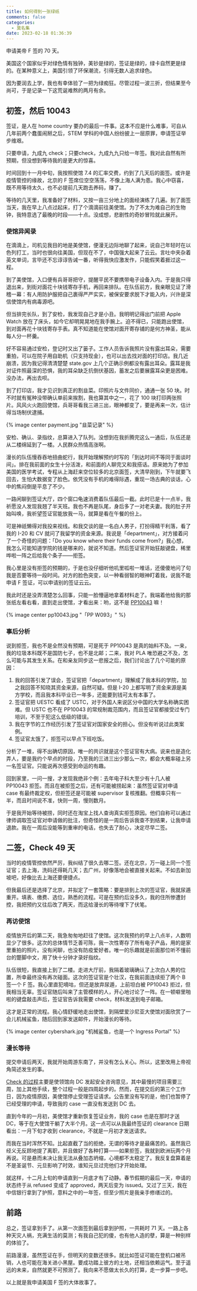 ```yaml
---
title: 如何得到一张绿纸
comments: false
categories:
  - 莫名集
date: 2023-02-18 01:36:39
---
```

  
申请美帝 F 签的 70 天。

<!-- excerpt -->

美国这个国家似乎对绿色情有独钟，美钞是绿的，签证是绿的，绿卡自然更是绿的。在某种意义上，美国引领了环保潮流，引得无数人追求绿色。

因为要润去上学，我也有幸体验了一把为绿痴狂。尽管过程一波三折，但结果至今尚可，于是记录一下这荒诞难熬的两月有余。

## 初签，然后 10043

签证，是人在 home country 要办的最后一件事。这本不应是什么难事，可自从几年前两个蠢蛋闹掰之后，STEM 学科的中国人纷纷披上一层原罪，申请签证举步维艰。

只要申请，九成九 check；只要check，九成九九只给一年签。我对此自然有所预期，但没想到等待我的是更大的惊喜。

时间回到十一月中旬，我按照使馆 7.4 的汇率交费，约到了几天后的面签。或许是疫情管控的缘故，北京的 F 签席位空空荡荡，不像上海人满为患。我心中窃喜，既不用等待太久，也不必提前几天跑去养码，赚了。

等待的几天里，我准备好了材料，又按一亩三分地上的面经演练了几遍。到了面签当天，我在早上八点过起床，打了个滴滴前往美使馆。为了不太为难自己的生物钟，我特意选了最晚的时段——十点。没成想，悲剧性的奇妙冒险就此展开。

### 使馆异闻录

在滴滴上，司机见我目的地是美使馆，便漫无边际地聊了起来，说自己年轻时在以色列打工，当时也很向往美国，但现在不了，中国强大起来了云云。言吐中夹杂着英文单词，言毕还不忘谆谆告诫一番，听得我快应激发作，只能假笑着捱过这一程。

到了美使馆，入口便有兵哥哥把守，提醒平民不要携带电子设备入内。于是我只得退出来，到街对面花十块钱寄存手机，再回来排队。在队伍前方，我亲眼见证了滑稽一幕：有人用防护服把自己裹得严严实实，被保安要求脱下才能入内，兴许是深信使馆内有病毒源吧。

但当排完长队，到了安检，我发现自己才是小丑。我明明记得出门前把 Apple Watch 放在了床头，如今它却明晃晃地在我手腕上。迫不得已，只能跑出使馆，到对面再花十块钱寄存手表。真不知道能在使馆对面开寄存铺的是何方神圣，能从每人分一杯羹。

好不容易通过安检，登记时又出了篓子。工作人员告诉我照片没有露出耳朵，需要重拍，可以在院子用自助机（只支持现金），也可以出去找对面的打印店。我几近崩溃，因为我记得清清楚楚 state.gov 上几个正确示例都没有露出耳朵。露耳是我对证件照最深的恐惧，我的耳朵缺乏抗倒伏基因，蓄发之后要展露耳朵更是困难。没办法，再出去呗。

到了打印店，我才见识到真正的割韭菜。印照片与文件同价，通通一张 50 块。时不时就有冤种没带确认单前来挨割，我也算其中之一，花了 100 块打印两张照片。风风火火跑回使馆，兵哥哥看我三进三出，眼神都变了，要是再来一次，估计得当场制伏逮捕。

{% image center payment.jpg "韭菜记录" %}

安检、确认、录指纹，总算进入了队列。没想到在我折腾完这么一通后，队伍还是从二楼绵延到了一楼。人民群众热情高涨啊。

漫长的队伍慢吞吞地扭曲蛇行，我开始理解预约时写的「到达时间不等同于面谈时间」。排在我前面的女生十分活泼，和前面的人聊完又和我搭话。原来她为了参加美国的医学考试，专程从上海赶来空位较多的北京面签，大清早刚到，下午就要飞回去，生怕大数据变了脸色。依凭没有手机的难得际遇，重现一场古典的谈话，心中的焦闷倒是平息了不少。

一路闲聊到签证大厅，四个窗口龟速消费着队伍最后一截。此时已是十一点半，我祈愿没人发现我翘了半天班。我也不再是队尾，身后多了一对老夫妻。我的肚子开始叫唤，我祈望签证官能放我一马，就算是看在午餐的份上。

可是神祇懒得对我投来视线。和我交谈的是一名白人男子，打扮得精干利落，看了我的 I-20 和 CV 就问了我留学的资金来源。我说是「department」，对方接着问了一个奇怪的问题：「Do you know where their funds come from?」我心想，我怎么可能知道学院的钱是哪来的，就说不知道。然后签证官开始狂敲键盘，稀里哗啦一阵之后给我个条子——拒签。

我心里是没有拒签的预期的，于是也没仔细听他叽里呱啦一堆话，还傻傻地问了句我是否要等待一段时间。对方的脸色突变，以一种看弱智的眼神盯着我，说我不能申请 F 签证，可以申请别的签证云云。

我此时还是没弄清楚怎么回事，只能一脸懵逼地拿着材料走了。我端着他给我的那张纸左看右看，直到走出使馆，才看出来：哟，这不是 [PP10043](https://zh.wikipedia.org/zh-hans/%E7%AC%AC10043%E5%8F%B7%E6%80%BB%E7%BB%9F%E5%85%AC%E5%91%8A) 嘛！

{% image center pp10043.jpg "「PP W093」" %}

### 事后分析

说到拒签，我也不是全然没有预期，可是死于 PP10043 是真的始料不及。一来，我的垃圾本科既不是国防七子，也不是北邮；二来，我对 PLA 唯恐避之不及，怎么可能与其发生关系。在和亲友同步这一悲报之后，我们讨论出了几个可能的原因：

1. 我的回答引发了误会，签证官把「department」理解成了我本科的学院，加之我回答不知晓其资金来源，自然可疑。但是 I-20 上都写明了资金来源是美方学校，而且我本科毕业已一年多，还能要到钱可太有本事了。
2. 签证官把 UESTC 看成了 USTC，对于外国人来说区分中国的大学名称确实困难。但 USTC 也不在 PP10043 的常规制裁范围内，而且签证官都接受过专门培训，不至于犯这么低级的错误。
3. 我在字节的工作经历引发了签证官对国家安全的担心。但没有听说过此类案例。
4. 签证官太饿了，拒签可以早点下班吃饭。

分析了一堆，得不出确切原因，唯一的共识就是这个签证官有大病。说来也是造化弄人，要是我约个早点的时段，乃至我的三进三出少那么一次，都会大概率碰上另一名签证官。只能说再次感受到命运的有趣。

回到家里，一问一搜，才发现我绝非个例：去年电子科大至少有十几人被 PP10043 拒签。而且在被拒签之后，还有可能被捞起来：虽然签证官对申请 case 有最终裁定权，但拒签还是可能被 supervisor 复核推翻。但概率只有一半，而且时间说不准，快则一周，慢则数月。

于是我开始等待被捞，同时还在淘宝上找人查询真实拒签原因。他们自称可以通过律师调取签证官对申请做的批注，但奇怪的是一周后告诉我查不到结果，让我申请退款。我在一周后没能等到重审的电话，也失去了耐心，决定尽早二签。

## 二签，Check 49 天

当时的疫情管控依然严厉，我纠结了很久去哪二签。还在北京，万一碰上同一个签证官；去上海，洗码还得耗几天；去广州，好像落地会被直接关起来。不如去新加坡吧，好像比去上海还要便捷点。

但我最后还是选择了北京，并拟定了一套策略：要是排到上次的签证官，我就尿遁重开。填表、缴费、选位，熟悉的流程。可是在预约后没多久，我的住所惨遭封控，我把预约又往后改了两天，而这给漫长的等待埋下了伏笔。

### 再访使馆

疫情放开后的第二天，我急匆匆地赶往了使馆。这次我预约的早上八点半，人数明显少了很多。这次的总体情节乏善可陈，我一次性寄存了所有电子产品，用的是家里重拍的照片。没有闲聊，也没有防疫爱好者。唯一的乐趣就是前面那位听不懂前台的蹩脚中文，用了快十分钟才录好指纹。

队伍很短，我直接上到了二楼。走进大厅前，我隔着玻璃确认了上次白人男的位置，所幸最终没有再次碰面。这次的签证官是个壮汉，在我前面连续拒了两个 B 签一个 F 签。我心里直犯嘀咕，但还是放弃尿遁，上前坦白被 PP10043 拒过，但我相当无辜。签证官随后叫来了主管模样的人，开心地讨论了一阵。在一顿噼里啪啦的键盘敲击声后，签证官告诉我需要 check，材料发送到电子邮箱。

这才是正常的流程。我心情舒缓地走出使馆，到隔壁爱沙尼亚大使馆对面欣赏了一会儿机械鲨鱼，随后回到家发送邮件，开始漫长的等待。

{% image center cybershark.jpg "机械鲨鱼，也是一个 Ingress Portal" %}

### 漫长等待

提交申请后两天，我就开始周游东南了，并没有怎么关心。所以，这里改用上帝视角简述发生的事。

[Check 的过程](https://www.1point3acres.com/bbs/thread-436309-1-1.html)主要是使领馆向 DC 发起安全咨询意见，其中最慢的项目需要三周，加上其他手续，整个过程一般是四周起步的。然而，在提交后的第三个工作日，因为疫情原因，美使馆停止受理签证请求。公告里没有写的是，他们也暂停了已经受理的申请，导致我的 case 一直没有发送到 DC 去。

直到今年的一月初，美使馆才重新恢复签证业务，我的 case 也是在那时才送 DC，等于在大使馆干躺了大半个月。这一点可以从我最终签证的 clearance 日期看出：一月下旬才收到 clearance，不就是一月初才发送请求。

而我在当时浑然不知。比起直截了当的拒绝，无谓的等待才是最痛苦的。虽然我已经义无反顾地提了离职，并且做好了各种打算——如果拒签，我就到欧洲玩两个月再说。可是悬而未决让我无法从叠加态坍缩，心境都不太稳定了。我反复盘算着是不是圣诞节、元旦影响了时效，谁知元旦过完他们才开始处理。

就这样，十二月上旬的申请直到一月底才有了动静。春节假期的最后一天，申请的状态终于从 refused 变成了 approved，两天后变为 issued。又过了三天，我在中信银行拿到了护照，意料之中的一年签，但至少照片是我亲手修缮过的。

## 前路

总之，签证拿到手了。从第一次面签到最后拿到护照，一共耗时 71 天。一路上各种天灾人祸，充满生活的莫测；有我自己犯的傻，也有他人造的孽，算是一种别样的体验了。

前路漫漫，虽然签证在手，但明天的变数还很多。就比如签证可能在登机口被吊销，人也可能在海关进小黑屋。要成功踏上彼方的土地，还相当依赖运气。至于遥远的未来，自然就更不可预测了。我向来不愿做太长久的打算，走一步算一步吧。

以上就是我申请美国 F 签的大体故事了。